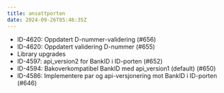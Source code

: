 ```yaml
---
title: ansattporten
date: 2024-09-26T05:46:35Z
---
```

- ID-4620: Oppdatert D-nummer-validering (#656)
- ID-4620: Oppdatert validering D-nummer (#655)
- Library upgrades
- ID-4597: api_version2 for BankID i ID-porten (#652)
- ID-4594: Bakoverkompatibel BankID med api_version1 (default) (#650)
- ID-4586: Implementere par og api-versjonering mot BankID i ID-porten (#646)

